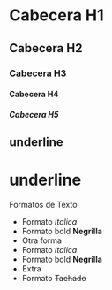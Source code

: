# Cabecera H1
## Cabecera H2
### Cabecera H3
#### Cabecera H4
##### Cabecera H5 

underline
---------
underline
=========

Formatos de Texto
- Formato _Italica_ 
- Formato bold __Negrilla__
- Otra forma
- Formato *Italica* 
- Formato bold **Negrilla**
- Extra
- Formato ~~Tachado~~